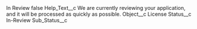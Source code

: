 <?xml version="1.0" encoding="UTF-8"?>
<CustomMetadata xmlns="http://soap.sforce.com/2006/04/metadata" xmlns:xsi="http://www.w3.org/2001/XMLSchema-instance" xmlns:xsd="http://www.w3.org/2001/XMLSchema">
    <label>In Review</label>
    <protected>false</protected>
    <values>
        <field>Help_Text__c</field>
        <value xsi:type="xsd:string">We are currently reviewing your application, and it will be processed as quickly as possible.</value>
    </values>
    <values>
        <field>Object__c</field>
        <value xsi:type="xsd:string">License</value>
    </values>
    <values>
        <field>Status__c</field>
        <value xsi:type="xsd:string">In-Review</value>
    </values>
    <values>
        <field>Sub_Status__c</field>
        <value xsi:nil="true"/>
    </values>
</CustomMetadata>
